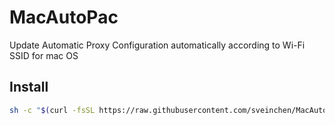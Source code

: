 # MacAutoPac
Update Automatic Proxy Configuration automatically according to Wi-Fi SSID for mac OS

## Install

```bash
sh -c "$(curl -fsSL https://raw.githubusercontent.com/sveinchen/MacAutoPac/master/install.sh)"
```
